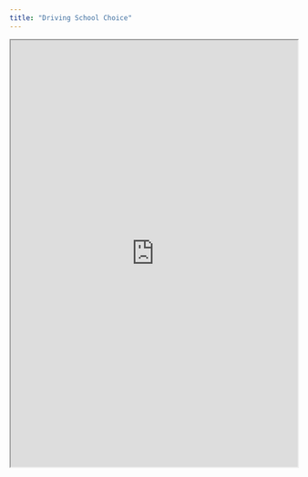 ```yaml
---
title: "Driving School Choice"
---
```



<iframe height="750" width="100%" src="https://ewelton.github.io/ktest/wiki.html#Driving%20School%20Choice"></iframe>
